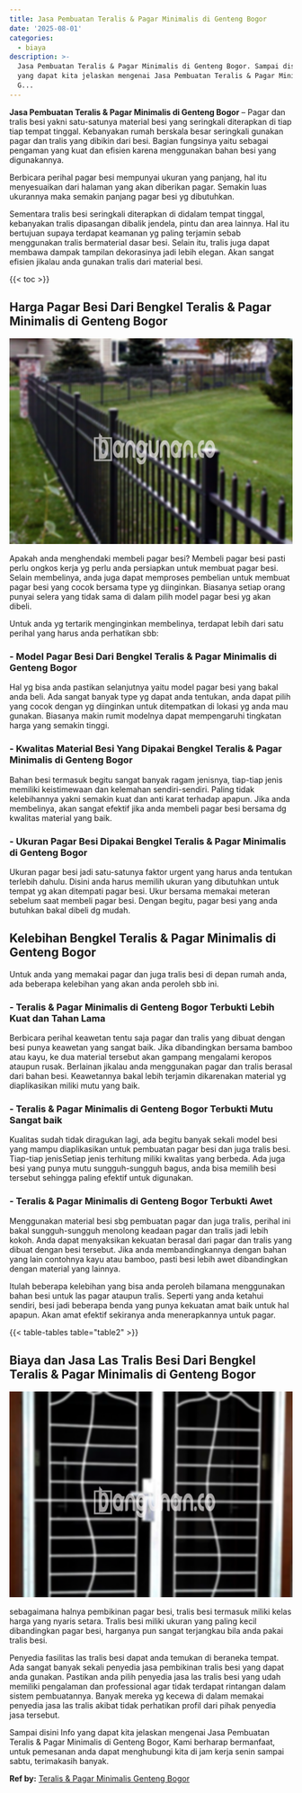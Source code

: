 ```yaml
---
title: Jasa Pembuatan Teralis & Pagar Minimalis di Genteng Bogor
date: '2025-08-01'
categories:
  - biaya
description: >-
  Jasa Pembuatan Teralis & Pagar Minimalis di Genteng Bogor. Sampai disini Info
  yang dapat kita jelaskan mengenai Jasa Pembuatan Teralis & Pagar Minimalis di
  G...
---
```


**Jasa Pembuatan Teralis & Pagar Minimalis di Genteng Bogor** – Pagar dan tralis besi yakni satu-satunya material besi yang seringkali diterapkan di tiap tiap tempat tinggal. Kebanyakan rumah berskala besar seringkali gunakan pagar dan tralis yang dibikin dari besi. Bagian fungsinya yaitu sebagai pengaman yang kuat dan efisien karena menggunakan bahan besi yang digunakannya.

Berbicara perihal pagar besi mempunyai ukuran yang panjang, hal itu menyesuaikan dari halaman yang akan diberikan pagar. Semakin luas ukurannya maka semakin panjang pagar besi yg dibutuhkan.

Sementara tralis besi seringkali diterapkan di didalam tempat tinggal, kebanyakan tralis dipasangan dibalik jendela, pintu dan area lainnya. Hal itu bertujuan supaya terdapat keamanan yg paling terjamin sebab menggunakan tralis bermaterial dasar besi. Selain itu, tralis juga dapat membawa dampak tampilan dekorasinya jadi lebih elegan. Akan sangat efisien jikalau anda gunakan tralis dari material besi.

{{< toc >}}

## Harga Pagar Besi Dari Bengkel Teralis & Pagar Minimalis di Genteng Bogor

![Jasa Pembuatan Teralis & Pagar Minimalis di Genteng Bogor](/images/pagar-minimalis-murah-12.png)

Apakah anda menghendaki membeli pagar besi? Membeli pagar besi pasti perlu ongkos kerja yg perlu anda persiapkan untuk membuat pagar besi. Selain membelinya, anda juga dapat memproses pembelian untuk membuat pagar besi yang cocok bersama type yg diinginkan. Biasanya setiap orang punyai selera yang tidak sama di dalam pilih model pagar besi yg akan dibeli.

Untuk anda yg tertarik menginginkan membelinya, terdapat lebih dari satu perihal yang harus anda perhatikan sbb:
### \- Model Pagar Besi Dari Bengkel Teralis & Pagar Minimalis di Genteng Bogor

Hal yg bisa anda pastikan selanjutnya yaitu model pagar besi yang bakal anda beli. Ada sangat banyak type yg dapat anda tentukan, anda dapat pilih yang cocok dengan yg diinginkan untuk ditempatkan di lokasi yg anda mau gunakan. Biasanya makin rumit modelnya dapat mempengaruhi tingkatan harga yang semakin tinggi.

### \- Kwalitas Material Besi Yang Dipakai Bengkel Teralis & Pagar Minimalis di Genteng Bogor

Bahan besi termasuk begitu sangat banyak ragam jenisnya, tiap-tiap jenis memiliki keistimewaan dan kelemahan sendiri-sendiri. Paling tidak kelebihannya yakni semakin kuat dan anti karat terhadap apapun. Jika anda membelinya, akan sangat efektif jika anda membeli pagar besi bersama dg kwalitas material yang baik.

### \- Ukuran Pagar Besi Dipakai Bengkel Teralis & Pagar Minimalis di Genteng Bogor

Ukuran pagar besi jadi satu-satunya faktor urgent yang harus anda tentukan terlebih dahulu. Disini anda harus memilih ukuran yang dibutuhkan untuk tempat yg akan ditempati pagar besi. Ukur bersama memakai meteran sebelum saat membeli pagar besi. Dengan begitu, pagar besi yang anda butuhkan bakal dibeli dg mudah.

## Kelebihan Bengkel Teralis & Pagar Minimalis di Genteng Bogor

Untuk anda yang memakai pagar dan juga tralis besi di depan rumah anda, ada beberapa kelebihan yang akan anda peroleh sbb ini.

### \- Teralis & Pagar Minimalis di Genteng Bogor Terbukti Lebih Kuat dan Tahan Lama

Berbicara perihal keawetan tentu saja pagar dan tralis yang dibuat dengan besi punya keawetan yang sangat baik. Jika dibandingkan bersama bamboo atau kayu, ke dua material tersebut akan gampang mengalami keropos ataupun rusak. Berlainan jikalau anda menggunakan pagar dan tralis berasal dari bahan besi. Keawetannya bakal lebih terjamin dikarenakan material yg diaplikasikan miliki mutu yang baik.

### \- Teralis & Pagar Minimalis di Genteng Bogor Terbukti Mutu Sangat baik

Kualitas sudah tidak diragukan lagi, ada begitu banyak sekali model besi yang mampu diaplikasikan untuk pembuatan pagar besi dan juga tralis besi. Tiap-tiap jenisSetiap jenis terhitung miliki kwalitas yang berbeda. Ada juga besi yang punya mutu sungguh-sungguh bagus, anda bisa memilih besi tersebut sehingga paling efektif untuk digunakan.

### \- Teralis & Pagar Minimalis di Genteng Bogor Terbukti Awet

Menggunakan material besi sbg pembuatan pagar dan juga tralis, perihal ini bakal sungguh-sungguh menolong keadaan pagar dan tralis jadi lebih kokoh. Anda dapat menyaksikan kekuatan berasal dari pagar dan tralis yang dibuat dengan besi tersebut. Jika anda membandingkannya dengan bahan yang lain contohnya kayu atau bamboo, pasti besi lebih awet dibandingkan dengan material yang lainnya.

Itulah beberapa kelebihan yang bisa anda peroleh bilamana menggunakan bahan besi untuk las pagar ataupun tralis. Seperti yang anda ketahui sendiri, besi jadi beberapa benda yang punya kekuatan amat baik untuk hal apapun. Akan amat efektif sekiranya anda menerapkannya untuk pagar.

{{< table-tables table="table2" >}}

## Biaya dan Jasa Las Tralis Besi Dari Bengkel Teralis & Pagar Minimalis di Genteng Bogor

![Jasa Pembuatan Teralis & Pagar Minimalis di Genteng Bogor](/images/teralis-minimalis-murah-38.png)

sebagaimana halnya pembikinan pagar besi, tralis besi termasuk miliki kelas harga yang nyaris setara. Tralis besi miliki ukuran yang paling kecil dibandingkan pagar besi, harganya pun sangat terjangkau bila anda pakai tralis besi.

Penyedia fasilitas las tralis besi dapat anda temukan di beraneka tempat. Ada sangat banyak sekali penyedia jasa pembikinan tralis besi yang dapat anda gunakan. Pastikan anda pilih penyedia jasa las tralis besi yang udah memiliki pengalaman dan professional agar tidak terdapat rintangan dalam sistem pembuatannya. Banyak mereka yg kecewa di dalam memakai penyedia jasa las tralis akibat tidak perhatikan profil dari pihak penyedia jasa tersebut.

Sampai disini Info yang dapat kita jelaskan mengenai Jasa Pembuatan Teralis & Pagar Minimalis di Genteng Bogor, Kami berharap bermanfaat, untuk pemesanan anda dapat menghubungi kita di jam kerja senin sampai sabtu, terimakasih banyak.

**Ref by:** [Teralis & Pagar Minimalis Genteng Bogor](https://id.wikipedia.org/wiki/Teralis)
